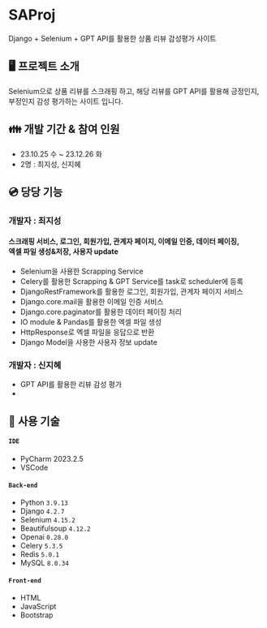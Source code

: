 # SAProj
Django + Selenium + GPT API를 활용한 상품 리뷰 감성평가 사이트

## 🖥️ 프로젝트 소개
Selenium으로 상품 리뷰를 스크래핑 하고, 해당 리뷰를 GPT API를 활용해 긍정인지, 부정인지 감성 평가하는 사이트 입니다.

## 👪 개발 기간 & 참여 인원
* 23.10.25 수 ~ 23.12.26 화
* 2명 : 최지성, 신지혜
## 💿 당당 기능
### 개발자 : 최지성
#### 스크래핑 서비스, 로그인, 회원가입, 관계자 페이지, 이메일 인증, 데이터 페이징,<br>엑셀 파일 생성&저장, 사용자 update
- Selenium을 사용한 Scrapping Service
- Celery를 활용한 Scrapping & GPT Service를 task로 scheduler에 등록
- DjangoRestFramework를 활용한 로그인, 회원가입, 관계자 페이지 서비스
- Django.core.mail을 활용한 이메일 인증 서비스
- Django.core.paginator를 활용한 데이터 페이징 처리
- IO module & Pandas를 활용한 엑셀 파일 생성
- HttpResponse로 엑셀 파일을 응답으로 반환
- Django Model을 사용한 사용자 정보 update
### 개발자 : 신지혜
- GPT API를 활용한 리뷰 감성 평가
- 

## 💾 사용 기술
#### `IDE`
- PyCharm 2023.2.5
- VSCode
#### `Back-end`
- Python `3.9.13`
- Django `4.2.7`
- Selenium `4.15.2`
- Beautifulsoup `4.12.2`
- Openai `0.28.0`
- Celery `5.3.5`
- Redis `5.0.1`
- MySQL `8.0.34`
#### `Front-end`
- HTML
- JavaScript
- Bootstrap  
